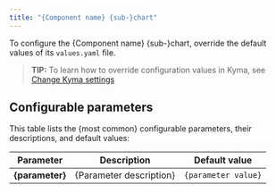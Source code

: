 ```yaml
---
title: "{Component name} {sub-}chart"
---
```


<!-- Use this template to provide technical details about configuration of a Kyma chart or sub-chart.

For the filename, follow the `{COMPONENT/AREA}-{NUMBER}-{TITLE}.md` convention.
Make sure that the configuration document for the main chart displays first on the list.

For reference, see the existing [**Configuration** documents](https://kyma-project.io/#/05-technical-reference/00-configuration-parameters/README).-->

To configure the {Component name} {sub-}chart, override the default values of its `values.yaml` file.

<!-- Use the tip feature to provide links to the documentation about Kyma configuration. Also add a link to examples of either top-level charts overrides for charts configuration documents or sub-charts overrides for sub-chart configuration documents.-->

>**TIP:** To learn how to override configuration values in Kyma, see [Change Kyma settings
](https://kyma-project.io/#/04-operation-guides/operations/03-change-kyma-config-values)

## Configurable parameters

This table lists the {most common} configurable parameters, their descriptions, and default values:

| Parameter | Description | Default value |
|-----------|-------------|---------------|
| **{parameter}** | {Parameter description} | `{parameter value}` |
